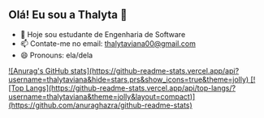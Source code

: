 ## Olá! Eu sou a Thalyta 👋


- 🔭 Hoje sou estudante de Engenharia de Software
- 📫 Contate-me no email: thalytaviana00@gmail.com
- 😄 Pronouns: ela/dela

<div>
  <a href="https://www.linkedin.com/in/thalyta-viana/">
  ![Anurag's GitHub stats](https://github-readme-stats.vercel.app/api?username=thalytaviana&hide=stars,prs&show_icons=true&theme=jolly)
  [![Top Langs](https://github-readme-stats.vercel.app/api/top-langs/?username=thalytaviana&theme=jolly&layout=compact)](https://github.com/anuraghazra/github-readme-stats)

</div>

